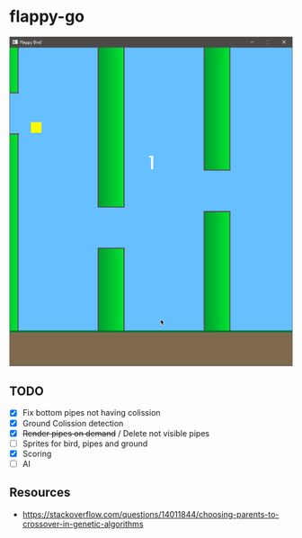 # flappy-go

![screenshot](./screenshot.png)

## TODO

- [x] Fix bottom pipes not having colission
- [x] Ground Colission detection
- [x] ~~Render pipes on demand~~ / Delete not visible pipes
- [ ] Sprites for bird, pipes and ground
- [x] Scoring
- [ ] AI

## Resources

- <https://stackoverflow.com/questions/14011844/choosing-parents-to-crossover-in-genetic-algorithms>
